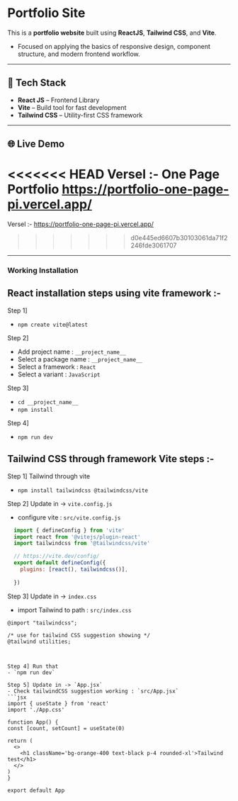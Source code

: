 # Portfolio Site


This is a **portfolio website** built using **ReactJS**, **Tailwind CSS**, and **Vite**.
- Focused on applying the basics of responsive design, component structure, and modern frontend workflow.

---

## 🚀 Tech Stack

- **React JS** – Frontend Library
- **Vite** – Build tool for fast development
- **Tailwind CSS** – Utility-first CSS framework

---


## 🌐 Live Demo

<<<<<<< HEAD
Versel :- One Page Portfolio 
https://portfolio-one-page-pi.vercel.app/
=======
Versel :- https://portfolio-one-page-pi.vercel.app/
>>>>>>> d0e445ed6607b30103061da71f2246fde3061707

---

### Working Installation

## React installation steps using vite framework :-

Step 1]
  - `npm create vite@latest`

Step 2]
  - Add project name : `__project_name__`
  - Select a package name : `__project_name__`
  - Select a framework : `React`
  - Select a variant : `JavaScript`

Step 3]
  - `cd __project_name__`
  - `npm install`

Step 4]
  - `npm run dev`


## Tailwind CSS through framework Vite steps :-

Step 1] Tailwind through vite
  - `npm install tailwindcss @tailwindcss/vite`


Step 2] Update in -> `vite.config.js`
  - configure vite  : `src/vite.config.js`
```js
  import { defineConfig } from 'vite'
  import react from '@vitejs/plugin-react'
  import tailwindcss from '@tailwindcss/vite'

  // https://vite.dev/config/
  export default defineConfig({
    plugins: [react(), tailwindcss()],
    
  })
```

Step 3] Update in -> `index.css`
  - import Tailwind to path :  `src/index.css`  
  ```
  @import "tailwindcss";
  
  /* use for tailwind CSS suggestion showing */
  @tailwind utilities;
  


Step 4] Run that
  - `npm run dev`

Step 5] Update in -> `App.jsx`
- Check tailwindCSS suggestion working : `src/App.jsx`
```jsx
import { useState } from 'react'
import './App.css'

function App() {
  const [count, setCount] = useState(0)

  return (
    <>
      <h1 className='bg-orange-400 text-black p-4 rounded-xl'>Tailwind test</h1>
    </>
  )
}

export default App

```
